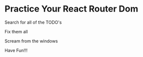 # Practice Your React Router Dom

Search for all of the TODO's

Fix them all

Scream from the windows

Have Fun!!!
